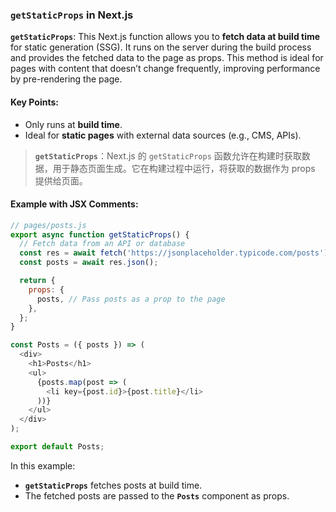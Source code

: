 ### `getStaticProps` in Next.js

**`getStaticProps`**: This Next.js function allows you to **fetch data at build time** for static generation (SSG). It runs on the server during the build process and provides the fetched data to the page as props. This method is ideal for pages with content that doesn’t change frequently, improving performance by pre-rendering the page.

#### Key Points:
- Only runs at **build time**.
- Ideal for **static pages** with external data sources (e.g., CMS, APIs).

> **`getStaticProps`**：Next.js 的 `getStaticProps` 函数允许在构建时获取数据，用于静态页面生成。它在构建过程中运行，将获取的数据作为 props 提供给页面。

#### Example with JSX Comments:

```js
// pages/posts.js
export async function getStaticProps() {
  // Fetch data from an API or database
  const res = await fetch('https://jsonplaceholder.typicode.com/posts');
  const posts = await res.json();

  return {
    props: {
      posts, // Pass posts as a prop to the page
    },
  };
}

const Posts = ({ posts }) => (
  <div>
    <h1>Posts</h1>
    <ul>
      {posts.map(post => (
        <li key={post.id}>{post.title}</li>
      ))}
    </ul>
  </div>
);

export default Posts;
```

In this example:
- **`getStaticProps`** fetches posts at build time.
- The fetched posts are passed to the **`Posts`** component as props.